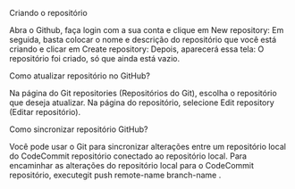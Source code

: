 Criando o repositório



Abra o Github, faça login com a sua conta e clique em New repository: Em seguida, basta colocar o nome e descrição do repositório que você está criando e clicar em Create repository: Depois, aparecerá essa tela: O repositório foi criado, só que ainda está vazio. 



Como atualizar repositório no GitHub?

Na página do Git repositories (Repositórios do Git), escolha o repositório que deseja atualizar. Na página do repositório, selecione Edit repository (Editar repositório).



Como sincronizar repositório GitHub?

Você pode usar o Git para sincronizar alterações entre um repositório local do CodeCommit repositório conectado ao repositório local. Para encaminhar as alterações do repositório local para o CodeCommit repositório, executegit push remote-name branch-name .


